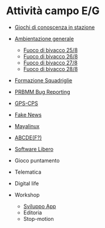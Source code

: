 # Attività campo E/G

* [Giochi di conoscenza in stazione](attivita/conoscenza)
* [Ambientazione generale](attivita/ambientazione)
  * [Fuoco di bivacco 25/8](attivita/ambientazione/bivacco-25-8.md)
  * [Fuoco di bivacco 26/8](attivita/ambientazione/bivacco-26-8.md)
  * [Fuoco di bivacco 27/8](attivita/ambientazione/bivacco-27-8.md)
  * [Fuoco di bivacco 28/8](attivita/ambientazione/bivacco-28-8.md)
* [Formazione Squadriglie](attivita/formazione-sq)
* [PRBMM Bug Reporting](attivita/prbmm-bug-reporting)
* [GPS-CPS](attivita/gps-cps)
* [Fake News](attivita/fake-news)
* [Mayalinux](attivita/mayalinux)
* [ABCDE(F?)](attivita/abcdef/abcdef.pdf)
* [Software Libero](attivita/software-libero)
* Gioco puntamento
* Telematica
* Digital life

* Workshop
  * [Sviluppo App](attivita/workshop-app)
  * Editoria
  * Stop-motion
